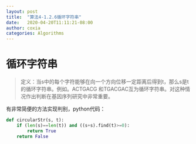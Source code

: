 ```yaml
---
layout: post
title:  "算法4-1.2.6循环字符串"
date:   2020-04-20T11:11:21-08:00
author: coxia
categories: Algorithms
---
```


# 循环字符串

> 定义：当s中的每个字符能够在向一个方向位移一定距离后得到t，那么s是t的循环字符串。例如。ACTGACG 和TGACGAC互为循环字符串。对这种情况作出判断在基因序列研究中非常重要。

有非常简便的方法实现判别，python代码：

```python
def circularStr(s, t):
    if (len(s)==len(t)) and ((s+s).find(t)>=0):
        return True
    return False
```

